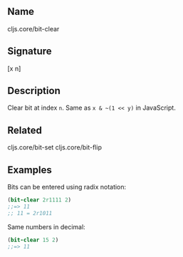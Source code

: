## Name
cljs.core/bit-clear

## Signature
[x n]

## Description

Clear bit at index `n`.  Same as `x & ~(1 << y)` in JavaScript.

## Related
cljs.core/bit-set
cljs.core/bit-flip

## Examples

Bits can be entered using radix notation:

```clj
(bit-clear 2r1111 2)
;;=> 11
;; 11 = 2r1011
```

Same numbers in decimal:

```clj
(bit-clear 15 2)
;;=> 11
```
